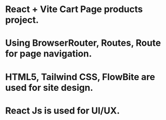 # React + Vite Cart Page products project.

# Using BrowserRouter, Routes, Route for page navigation.
# HTML5, Tailwind CSS, FlowBite are used for site design.
# React Js is used for UI/UX.
